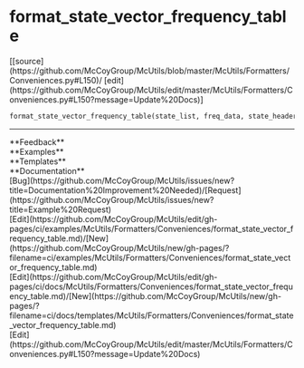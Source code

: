 # <a id="McUtils.Formatters.Conveniences.format_state_vector_frequency_table">format_state_vector_frequency_table</a>
<div class="docs-source-link" markdown="1">
[[source](https://github.com/McCoyGroup/McUtils/blob/master/McUtils/Formatters/Conveniences.py#L150)/
[edit](https://github.com/McCoyGroup/McUtils/edit/master/McUtils/Formatters/Conveniences.py#L150?message=Update%20Docs)]
</div>

```python
format_state_vector_frequency_table(state_list, freq_data, state_header='State', freq_header='Freq.', freq_fmt='{:.3f}', sep=' | ', join=' '): 
```













---


<div markdown="1" class="text-secondary">
<div class="container">
  <div class="row">
   <div class="col" markdown="1">
**Feedback**   
</div>
   <div class="col" markdown="1">
**Examples**   
</div>
   <div class="col" markdown="1">
**Templates**   
</div>
   <div class="col" markdown="1">
**Documentation**   
</div>
   <div class="col" markdown="1">
   
</div>
   <div class="col" markdown="1">
   
</div>
   <div class="col" markdown="1">
   
</div>
</div>
  <div class="row">
   <div class="col" markdown="1">
[Bug](https://github.com/McCoyGroup/McUtils/issues/new?title=Documentation%20Improvement%20Needed)/[Request](https://github.com/McCoyGroup/McUtils/issues/new?title=Example%20Request)   
</div>
   <div class="col" markdown="1">
[Edit](https://github.com/McCoyGroup/McUtils/edit/gh-pages/ci/examples/McUtils/Formatters/Conveniences/format_state_vector_frequency_table.md)/[New](https://github.com/McCoyGroup/McUtils/new/gh-pages/?filename=ci/examples/McUtils/Formatters/Conveniences/format_state_vector_frequency_table.md)   
</div>
   <div class="col" markdown="1">
[Edit](https://github.com/McCoyGroup/McUtils/edit/gh-pages/ci/docs/McUtils/Formatters/Conveniences/format_state_vector_frequency_table.md)/[New](https://github.com/McCoyGroup/McUtils/new/gh-pages/?filename=ci/docs/templates/McUtils/Formatters/Conveniences/format_state_vector_frequency_table.md)   
</div>
   <div class="col" markdown="1">
[Edit](https://github.com/McCoyGroup/McUtils/edit/master/McUtils/Formatters/Conveniences.py#L150?message=Update%20Docs)   
</div>
   <div class="col" markdown="1">
   
</div>
   <div class="col" markdown="1">
   
</div>
   <div class="col" markdown="1">
   
</div>
</div>
</div>
</div>